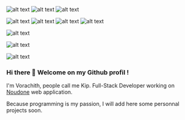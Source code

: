 ![alt text](https://res.cloudinary.com/dgtxqlmt9/image/upload/v1638487473/rails_izr9jq.png) 
![alt text](https://res.cloudinary.com/dgtxqlmt9/image/upload/v1638487473/ruby_woxkzk.png)
![alt text](https://res.cloudinary.com/dgtxqlmt9/image/upload/v1638487473/rspec_owxgzw.png)

![alt text](https://res.cloudinary.com/dgtxqlmt9/image/upload/v1638487472/js_ajda3m.png)
![alt text](https://res.cloudinary.com/dgtxqlmt9/image/upload/v1638487473/vuejs_ul8frs.png)
![alt text](https://res.cloudinary.com/dgtxqlmt9/image/upload/v1638487472/nuxt_dtw28f.png)
![alt text](https://res.cloudinary.com/dgtxqlmt9/image/upload/v1638487472/jest_tsrmlr.png)

![alt text](https://res.cloudinary.com/dgtxqlmt9/image/upload/v1638487472/postgresql_ebpcvf.png)

![alt text](https://res.cloudinary.com/dgtxqlmt9/image/upload/v1638487472/graphql_dvttqm.png)

![alt text](https://res.cloudinary.com/dgtxqlmt9/image/upload/v1638487472/docker_dy7tct.png)

### Hi there 👋 Welcome on my Github profil ! 

I'm Vorachith, people call me Kip. Full-Stack Developer working on [Noudone](https://www.noudone.com) web application.

Because programming is my passion, I will add here some personnal projects soon.

<!--
**songta17/songta17** is a ✨ _special_ ✨ repository because its `README.md` (this file) appears on your GitHub profile.

Here are some ideas to get you started:

- 🔭 I’m currently working on ...
- 🌱 I’m currently learning ...
- 👯 I’m looking to collaborate on ...
- 🤔 I’m looking for help with ...
- 💬 Ask me about ...
- 📫 How to reach me: ...
- 😄 Pronouns: ...
- ⚡ Fun fact: ...
![alt text](https://res.cloudinary.com/dgtxqlmt9/image/upload/v1638476665/rails_oviu7f.png)
-->
